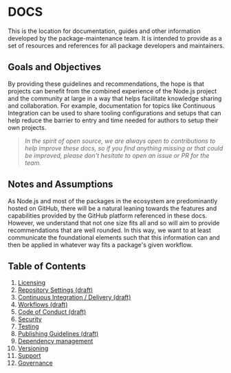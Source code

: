 # DOCS

This is the location for documentation, guides and other information developed by the package-maintenance team.  It is intended to provide as a set of resources and references for all package developers and maintainers. 


## Goals and Objectives
By providing these guidelines and recommendations, the hope is that projects can benefit from the combined experience of the Node.js project and the community at large in a way that helps facilitate knowledge sharing and collaboration.  For example, documentation for topics like Continuous Integration can be used to share tooling configurations and setups that can help reduce the barrier to entry and time needed for authors to setup their own projects.

> _In the spirit of open source, we are always open to contributions to help improve these docs, so if you find anything missing or that could be improved, please don't hesitate to open an issue or PR for the team._


## Notes and Assumptions
As Node.js and most of the packages in the ecosystem are predominantly hosted on GitHub, there will be a natural leaning towards the features and capabilities provided by the GitHub platform referenced in these docs.  However, we understand that not one size fits all and so will aim to provide recommendations that are well rounded.  In this way, we want to at least communicate the foundational elements such that this information can and then be applied in whatever way fits a package's given workflow.  


## Table of Contents
1. [Licensing](./licensing.md)
1. [Repository Settings (draft)](./drafts/repository-settings.md)
1. [Continuous Integration / Delivery (draft)](./drafts/ci-cd-guidelines.md)
1. [Workflows (draft)](./drafts/workflows.md)
1. [Code of Conduct (draft)](./drafts/code-of-conduct.md)
1. [Security](./security-guidelines.md)
1. [Testing](./testing-guidelines.md)
1. [Publishing Guidelines (draft)](./drafts/PUBLISH-GUIDELINES.md)
1. [Dependency management](./dependency-management-guidelines.md)
1. [Versioning](./versioning.md)
1. [Support](./PACKAGE-SUPPORT.md)
1. [Governance](./governance.md)
